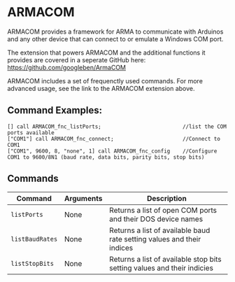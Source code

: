 # ARMACOM
ARMACOM provides a framework for ARMA to communicate with Arduinos and any other device that can connect to or emulate a Windows COM port.

The extension that powers ARMACOM and the additional functions it provides are covered in a seperate GitHub here: https://github.com/googleben/ArmaCOM

ARMACOM includes a set of frequenctly used commands. For more advanced usage, see the link to the ARMACOM extension above.

## Command Examples:
```
[] call ARMACOM_fnc_listPorts;                          //list the COM ports available
["COM1"] call ARMACOM_fnc_connect;                      //Connect to COM1
["COM1", 9600, 8, "none", 1] call ARMACOM_fnc_config    //Configure COM1 to 9600/8N1 (baud rate, data bits, parity bits, stop bits)
```

## Commands
| Command | Arguments | Description |
| --- | --- | --- |
| `listPorts` | None | Returns a list of open COM ports and their DOS device names |
| `listBaudRates` | None | Returns a list of available baud rate setting values and their indices |
| `listStopBits` | None | Returns a list of available stop bits setting values and their indicies |
